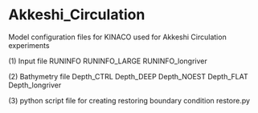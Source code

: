 # Akkeshi_Circulation

Model configuration files for KINACO used for Akkeshi Circulation experiments

(1) Input file
RUNINFO
RUNINFO_LARGE
RUNINFO_longriver

(2) Bathymetry file
Depth_CTRL
Depth_DEEP
Depth_NOEST
Depth_FLAT
Depth_longriver

(3) python script file for creating restoring boundary condition
restore.py
